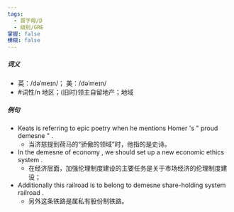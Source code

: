 ```yaml
---
tags:
  - 首字母/D
  - 级别/GRE
掌握: false
模糊: false
---
```

##### 词义
- 英：/dəˈmeɪn/； 美：/dəˈmeɪn/
- #词性/n  地区；(旧时)领主自留地产；地域
##### 例句
- Keats is referring to epic poetry when he mentions Homer 's " proud demesne " .
	- 当济慈提到荷马的“骄傲的领域”时，他指的是史诗。
- In the demesne of economy , we should set up a new economic ethics system .
	- 在经济层面，加强伦理制度建设的主要任务是关于市场经济的伦理制度建设；
- Additionally this railroad is to belong to demesne share-holding system railroad .
	- 另外这条铁路是属私有股份制铁路。
